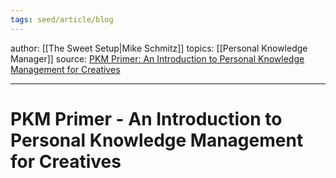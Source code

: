 ```yaml
---
tags: seed/article/blog
---
```


author: [[The Sweet Setup|Mike Schmitz]]
topics: [[Personal Knowledge Manager]]
source: [PKM Primer: An Introduction to Personal Knowledge Management for Creatives](https://thesweetsetup.com/pkm-intro-for-creatives)

---

# PKM Primer - An Introduction to Personal Knowledge Management for Creatives